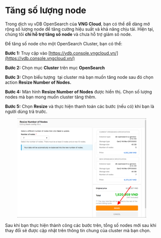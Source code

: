 # Tăng số lượng node

Trong dịch vụ vDB OpenSearch của **VNG Cloud**, bạn có thể dễ dàng mở rộng số lượng node để tăng cường hiệu suất và khả năng chịu tải. Hiện tại, chúng tôi **chỉ hỗ trợ tăng số node** và chưa hỗ trợ giảm số node.

Để tăng số node cho một OpenSearch Cluster, bạn có thể:

**Bước 1:** Truy cập vào [https://vdb.console.vngcloud.vn/](https://vdb.console.vngcloud.vn/)

**Bước 2:** Chọn mục **Cluster** trên mục **OpenSearch**

**Bước 3:** Chọn biểu tượng <img src="https://docs.vngcloud.vn/~gitbook/image?url=https%3A%2F%2F3672463924-files.gitbook.io%2F%7E%2Ffiles%2Fv0%2Fb%2Fgitbook-x-prod.appspot.com%2Fo%2Fspaces%252FB0NrrrdJdpYOYzRkbWp5%252Fuploads%252FrxitUMM9JIncMgn4JDAK%252Fimage.png%3Falt%3Dmedia%26token%3D7baaf770-23ce-478c-816f-bd324ab4ddee&#x26;width=27&#x26;dpr=4&#x26;quality=100&#x26;sign=5b654b0&#x26;sv=1" alt="" data-size="line"> tại cluster mà bạn muốn tăng node sau đó chọn action **Resize Number of Nodes.**

**Bước 4:** Màn hình **Resize Number of Nodes** được hiển th&#x1ECB;**.** Chọn số lượng nodes mà bạn mong muốn cluster tăng thêm.&#x20;

**Bước 5:** Chọn **Resize** và thực hiện thanh toán các bước (nếu có) khi bạn là người dùng trả trước.

<figure><img src="../../../../.gitbook/assets/image (1) (1) (1) (1).png" alt="" width="563"><figcaption></figcaption></figure>

Sau khi bạn thực hiện thành công các bước trên, tổng số nodes mới sau khi thay đổi sẽ được cập nhật trên thông tin chung của cluster mà bạn chọn.
